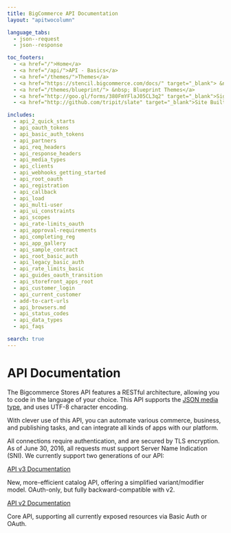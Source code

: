```yaml
---
title: BigCommerce API Documentation
layout: "apitwocolumn"

language_tabs:
  - json--request
  - json--response

toc_footers:
  - <a href="/">Home</a>
  - <a href="/api/">API - Basics</a>
  - <a href="/themes/">Themes</a>
  - <a href="https://stencil.bigcommerce.com/docs/" target="_blank"> &nbsp;  Stencil Themes</a>
  - <a href="/themes/blueprint/"> &nbsp; Blueprint Themes</a>
  - <a href="http://goo.gl/forms/380FmYFlaJ05CL3q2" target="_blank">Sign Up for the Developer Newsletter</a>
  - <a href="http://github.com/tripit/slate" target="_blank">Site Built with Slate</a>

includes:
  - api_2_quick_starts
  - api_oauth_tokens
  - api_basic_auth_tokens
  - api_partners
  - api_req_headers
  - api_response_headers
  - api_media_types
  - api_clients
  - api_webhooks_getting_started
  - api_root_oauth
  - api_registration
  - api_callback
  - api_load
  - api_multi-user
  - api_ui_constraints
  - api_scopes
  - api_rate-limits_oauth
  - api_approval-requirements
  - api_completing_reg
  - api_app_gallery
  - api_sample_contract
  - api_root_basic_auth
  - api_legacy_basic_auth
  - api_rate_limits_basic
  - api_guides_oauth_transition
  - api_storefront_apps_root
  - api_customer_login
  - api_current_customer
  - add-to-cart-urls
  - api_browsers.md
  - api_status_codes
  - api_data_types
  - api_faqs

search: true
---
```


# <span class="jumptarget"> API Documentation </span>

The Bigcommerce Stores API features a RESTful architecture, allowing you to code in the language of your choice. This API supports the [JSON&#160;media type](#media-types), and uses UTF-8 character encoding. 

With clever use of this API, you can automate various commerce, business, and publishing tasks, and can integrate all kinds of apps with our platform. 

All connections require authentication, and are secured by TLS encryption. As of June 30, 2016, all requests must support Server Name Indication (SNI). We currently support two generations of our API:

<span class="fake-h3"> [API v3 Documentation](//github.com/bigcommerce/api) </span>

  New, more-efficient catalog API, offering a simplified variant/modifier model. OAuth-only, but fully backward-compatible with v2.

<span class="fake-h3"> [API v2 Documentation](/api/v2) </span>

  Core API, supporting all currently exposed resources via Basic Auth or OAuth.
